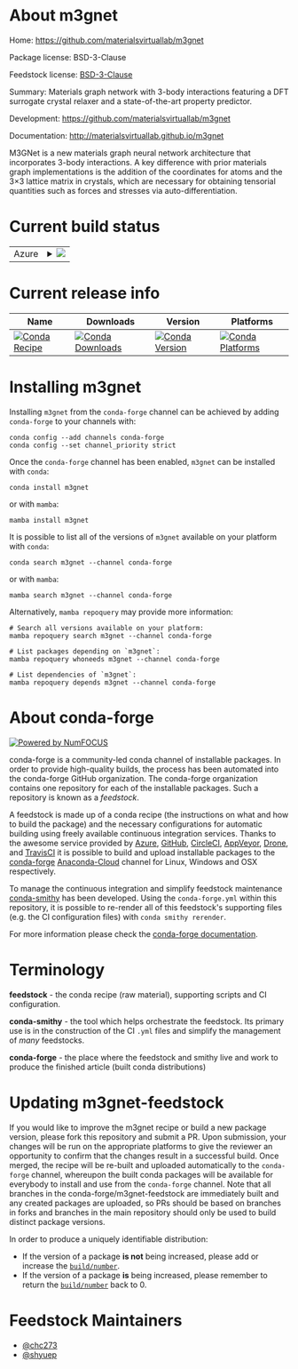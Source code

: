 About m3gnet
============

Home: https://github.com/materialsvirtuallab/m3gnet

Package license: BSD-3-Clause

Feedstock license: [BSD-3-Clause](https://github.com/conda-forge/m3gnet-feedstock/blob/main/LICENSE.txt)

Summary: Materials graph network with 3-body interactions featuring a DFT surrogate crystal relaxer and a state-of-the-art property predictor.

Development: https://github.com/materialsvirtuallab/m3gnet

Documentation: http://materialsvirtuallab.github.io/m3gnet

M3GNet is a new materials graph neural network architecture that incorporates 3-body interactions.
A key difference with prior materials graph implementations is the addition of the coordinates for
atoms and the 3×3 lattice matrix in crystals, which are necessary for obtaining tensorial quantities
such as forces and stresses via auto-differentiation.


Current build status
====================


<table>
    
  <tr>
    <td>Azure</td>
    <td>
      <details>
        <summary>
          <a href="https://dev.azure.com/conda-forge/feedstock-builds/_build/latest?definitionId=16477&branchName=main">
            <img src="https://dev.azure.com/conda-forge/feedstock-builds/_apis/build/status/m3gnet-feedstock?branchName=main">
          </a>
        </summary>
        <table>
          <thead><tr><th>Variant</th><th>Status</th></tr></thead>
          <tbody><tr>
              <td>linux_64_numpy1.19python3.8.____cpython</td>
              <td>
                <a href="https://dev.azure.com/conda-forge/feedstock-builds/_build/latest?definitionId=16477&branchName=main">
                  <img src="https://dev.azure.com/conda-forge/feedstock-builds/_apis/build/status/m3gnet-feedstock?branchName=main&jobName=linux&configuration=linux_64_numpy1.19python3.8.____cpython" alt="variant">
                </a>
              </td>
            </tr><tr>
              <td>linux_64_numpy1.19python3.9.____cpython</td>
              <td>
                <a href="https://dev.azure.com/conda-forge/feedstock-builds/_build/latest?definitionId=16477&branchName=main">
                  <img src="https://dev.azure.com/conda-forge/feedstock-builds/_apis/build/status/m3gnet-feedstock?branchName=main&jobName=linux&configuration=linux_64_numpy1.19python3.9.____cpython" alt="variant">
                </a>
              </td>
            </tr><tr>
              <td>linux_64_numpy1.21python3.10.____cpython</td>
              <td>
                <a href="https://dev.azure.com/conda-forge/feedstock-builds/_build/latest?definitionId=16477&branchName=main">
                  <img src="https://dev.azure.com/conda-forge/feedstock-builds/_apis/build/status/m3gnet-feedstock?branchName=main&jobName=linux&configuration=linux_64_numpy1.21python3.10.____cpython" alt="variant">
                </a>
              </td>
            </tr><tr>
              <td>osx_64_numpy1.19python3.8.____cpython</td>
              <td>
                <a href="https://dev.azure.com/conda-forge/feedstock-builds/_build/latest?definitionId=16477&branchName=main">
                  <img src="https://dev.azure.com/conda-forge/feedstock-builds/_apis/build/status/m3gnet-feedstock?branchName=main&jobName=osx&configuration=osx_64_numpy1.19python3.8.____cpython" alt="variant">
                </a>
              </td>
            </tr><tr>
              <td>osx_64_numpy1.19python3.9.____cpython</td>
              <td>
                <a href="https://dev.azure.com/conda-forge/feedstock-builds/_build/latest?definitionId=16477&branchName=main">
                  <img src="https://dev.azure.com/conda-forge/feedstock-builds/_apis/build/status/m3gnet-feedstock?branchName=main&jobName=osx&configuration=osx_64_numpy1.19python3.9.____cpython" alt="variant">
                </a>
              </td>
            </tr><tr>
              <td>osx_64_numpy1.21python3.10.____cpython</td>
              <td>
                <a href="https://dev.azure.com/conda-forge/feedstock-builds/_build/latest?definitionId=16477&branchName=main">
                  <img src="https://dev.azure.com/conda-forge/feedstock-builds/_apis/build/status/m3gnet-feedstock?branchName=main&jobName=osx&configuration=osx_64_numpy1.21python3.10.____cpython" alt="variant">
                </a>
              </td>
            </tr>
          </tbody>
        </table>
      </details>
    </td>
  </tr>
</table>

Current release info
====================

| Name | Downloads | Version | Platforms |
| --- | --- | --- | --- |
| [![Conda Recipe](https://img.shields.io/badge/recipe-m3gnet-green.svg)](https://anaconda.org/conda-forge/m3gnet) | [![Conda Downloads](https://img.shields.io/conda/dn/conda-forge/m3gnet.svg)](https://anaconda.org/conda-forge/m3gnet) | [![Conda Version](https://img.shields.io/conda/vn/conda-forge/m3gnet.svg)](https://anaconda.org/conda-forge/m3gnet) | [![Conda Platforms](https://img.shields.io/conda/pn/conda-forge/m3gnet.svg)](https://anaconda.org/conda-forge/m3gnet) |

Installing m3gnet
=================

Installing `m3gnet` from the `conda-forge` channel can be achieved by adding `conda-forge` to your channels with:

```
conda config --add channels conda-forge
conda config --set channel_priority strict
```

Once the `conda-forge` channel has been enabled, `m3gnet` can be installed with `conda`:

```
conda install m3gnet
```

or with `mamba`:

```
mamba install m3gnet
```

It is possible to list all of the versions of `m3gnet` available on your platform with `conda`:

```
conda search m3gnet --channel conda-forge
```

or with `mamba`:

```
mamba search m3gnet --channel conda-forge
```

Alternatively, `mamba repoquery` may provide more information:

```
# Search all versions available on your platform:
mamba repoquery search m3gnet --channel conda-forge

# List packages depending on `m3gnet`:
mamba repoquery whoneeds m3gnet --channel conda-forge

# List dependencies of `m3gnet`:
mamba repoquery depends m3gnet --channel conda-forge
```


About conda-forge
=================

[![Powered by
NumFOCUS](https://img.shields.io/badge/powered%20by-NumFOCUS-orange.svg?style=flat&colorA=E1523D&colorB=007D8A)](https://numfocus.org)

conda-forge is a community-led conda channel of installable packages.
In order to provide high-quality builds, the process has been automated into the
conda-forge GitHub organization. The conda-forge organization contains one repository
for each of the installable packages. Such a repository is known as a *feedstock*.

A feedstock is made up of a conda recipe (the instructions on what and how to build
the package) and the necessary configurations for automatic building using freely
available continuous integration services. Thanks to the awesome service provided by
[Azure](https://azure.microsoft.com/en-us/services/devops/), [GitHub](https://github.com/),
[CircleCI](https://circleci.com/), [AppVeyor](https://www.appveyor.com/),
[Drone](https://cloud.drone.io/welcome), and [TravisCI](https://travis-ci.com/)
it is possible to build and upload installable packages to the
[conda-forge](https://anaconda.org/conda-forge) [Anaconda-Cloud](https://anaconda.org/)
channel for Linux, Windows and OSX respectively.

To manage the continuous integration and simplify feedstock maintenance
[conda-smithy](https://github.com/conda-forge/conda-smithy) has been developed.
Using the ``conda-forge.yml`` within this repository, it is possible to re-render all of
this feedstock's supporting files (e.g. the CI configuration files) with ``conda smithy rerender``.

For more information please check the [conda-forge documentation](https://conda-forge.org/docs/).

Terminology
===========

**feedstock** - the conda recipe (raw material), supporting scripts and CI configuration.

**conda-smithy** - the tool which helps orchestrate the feedstock.
                   Its primary use is in the construction of the CI ``.yml`` files
                   and simplify the management of *many* feedstocks.

**conda-forge** - the place where the feedstock and smithy live and work to
                  produce the finished article (built conda distributions)


Updating m3gnet-feedstock
=========================

If you would like to improve the m3gnet recipe or build a new
package version, please fork this repository and submit a PR. Upon submission,
your changes will be run on the appropriate platforms to give the reviewer an
opportunity to confirm that the changes result in a successful build. Once
merged, the recipe will be re-built and uploaded automatically to the
`conda-forge` channel, whereupon the built conda packages will be available for
everybody to install and use from the `conda-forge` channel.
Note that all branches in the conda-forge/m3gnet-feedstock are
immediately built and any created packages are uploaded, so PRs should be based
on branches in forks and branches in the main repository should only be used to
build distinct package versions.

In order to produce a uniquely identifiable distribution:
 * If the version of a package **is not** being increased, please add or increase
   the [``build/number``](https://docs.conda.io/projects/conda-build/en/latest/resources/define-metadata.html#build-number-and-string).
 * If the version of a package **is** being increased, please remember to return
   the [``build/number``](https://docs.conda.io/projects/conda-build/en/latest/resources/define-metadata.html#build-number-and-string)
   back to 0.

Feedstock Maintainers
=====================

* [@chc273](https://github.com/chc273/)
* [@shyuep](https://github.com/shyuep/)

